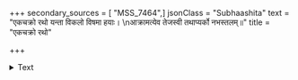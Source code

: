 +++
secondary_sources = [ "MSS_7464",]
jsonClass = "Subhaashita"
text = "एकचक्रो रथो यन्ता विकलो विषमा हयाः।  \nआक्रामत्येव तेजस्वी तथाप्यर्को नभस्तलम्॥"
title = "एकचक्रो रथो"

+++

<details><summary>Text</summary>

एकचक्रो रथो यन्ता विकलो विषमा हयाः।  
आक्रामत्येव तेजस्वी तथाप्यर्को नभस्तलम्॥
</details>
